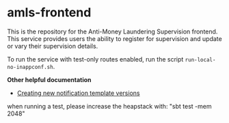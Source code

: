 amls-frontend
=============

This is the repository for the Anti-Money Laundering Supervision frontend. This service provides users the ability to register for supervision and update or vary their supervision details.

To run the service with test-only routes enabled, run the script `run-local-no-inappconf.sh`.

**Other helpful documentation**

 * [Creating new notification template versions](documentation/template-versions.md)
 
when running a test, please increase the heapstack with:
                            "sbt test -mem 2048" 



